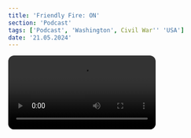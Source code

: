 ```yaml
---
title: 'Friendly Fire: ON'
section: 'Podcast'
tags: ['Podcast', 'Washington', Civil War'' 'USA']
date: '21.05.2024'
---
```


<script lang="ts">
    import Audio from "$lib/components/general/Audio.svelte";
</script>

<video controls style="border-radius: 12px;">
    <source src="/video/Podcast.mp4" type="video/mp4"/>
</video>

<Audio src="/video/Podcast.mp4"/>
